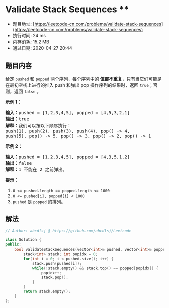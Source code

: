 # Validate Stack Sequences **
- 题目地址: [https://leetcode-cn.com/problems/validate-stack-sequences](https://leetcode-cn.com/problems/validate-stack-sequences)
- 执行时间: 24 ms
- 内存消耗: 15.2 MB
- 通过日期: 2020-04-27 20:44

## 题目内容
<p>给定 <code>pushed</code> 和 <code>popped</code> 两个序列，每个序列中的 <strong>值都不重复</strong>，只有当它们可能是在最初空栈上进行的推入 push 和弹出 pop 操作序列的结果时，返回 <code>true</code>；否则，返回 <code>false</code> 。</p>



<p><strong>示例 1：</strong></p>

<pre><strong>输入：</strong>pushed = [1,2,3,4,5], popped = [4,5,3,2,1]
<strong>输出：</strong>true
<strong>解释：</strong>我们可以按以下顺序执行：
push(1), push(2), push(3), push(4), pop() -> 4,
push(5), pop() -> 5, pop() -> 3, pop() -> 2, pop() -> 1
</pre>

<p><strong>示例 2：</strong></p>

<pre><strong>输入：</strong>pushed = [1,2,3,4,5], popped = [4,3,5,1,2]
<strong>输出：</strong>false
<strong>解释：</strong>1 不能在 2 之前弹出。
</pre>



<p><strong>提示：</strong></p>

<ol>
	<li><code>0 <= pushed.length == popped.length <= 1000</code></li>
	<li><code>0 <= pushed[i], popped[i] < 1000</code></li>
	<li><code>pushed</code> 是 <code>popped</code> 的排列。</li>
</ol>


## 解法
```cpp
// Author: abcdlsj @ https://github.com/abcdlsj/Leetcode

class Solution {
public:
    bool validateStackSequences(vector<int>& pushed, vector<int>& popped) {
        stack<int> stack; int popidx = 0;
        for(int i = 0; i < pushed.size(); i++) {
            stack.push(pushed[i]);
            while(!stack.empty() && stack.top() == popped[popidx]) {
                popidx++;
                stack.pop();
            }
        }
        return stack.empty();
    }
};

```